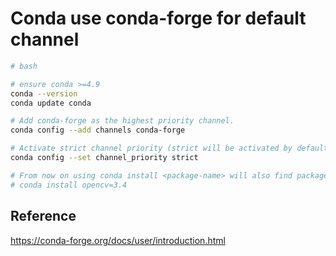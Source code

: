# Conda use conda-forge for default channel

```bash
# bash

# ensure conda >=4.9
conda --version
conda update conda

# Add conda-forge as the highest priority channel.
conda config --add channels conda-forge

# Activate strict channel priority (strict will be activated by default in conda 5.0).
conda config --set channel_priority strict

# From now on using conda install <package-name> will also find packages in our conda-forge channels.
# conda install opencv=3.4

```

## Reference

https://conda-forge.org/docs/user/introduction.html
